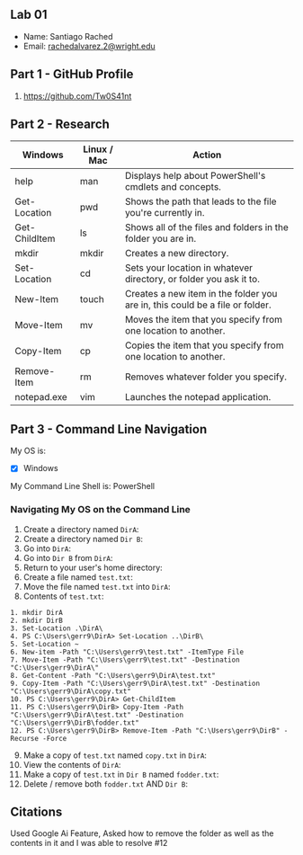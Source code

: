 ## Lab 01

- Name: Santiago Rached 
- Email: rachedalvarez.2@wright.edu

## Part 1 - GitHub Profile

1. https://github.com/Tw0S41nt

## Part 2 - Research

| Windows | Linux / Mac | Action |
| ---     | ---         | ---    |
| help    | man         |Displays help about PowerShell's cmdlets and concepts.|
| Get-Location | pwd    |Shows the path that leads to the file you're currently in.|
| Get-ChildItem | ls    |Shows all of the files and folders in the folder you are in.|
| mkdir   | mkdir       |Creates a new directory.|
| Set-Location | cd     |Sets your location in whatever directory, or folder you ask it to.|
| New-Item | touch      |Creates a new item in the folder you are in, this could be a file or folder.|
| Move-Item | mv        |Moves the item that you specify from one location to another.|
| Copy-Item | cp        |Copies the item that you specify from one location to another.|
| Remove-Item | rm      |Removes whatever folder you specify.|
| notepad.exe | vim     |Launches the notepad application.|

## Part 3 - Command Line Navigation

My OS is:
- [x] Windows

My Command Line Shell is: PowerShell

### Navigating My OS on the Command Line

1. Create a directory named `DirA`:
2. Create a directory named `Dir B`:
3. Go into `DirA`:
4. Go into `Dir B` from `DirA`:
5. Return to your user's home directory:
6. Create a file named `test.txt`:
7. Move the file named `test.txt` into `DirA`:
8. Contents of `test.txt`:
```
1. mkdir DirA
2. mkdir DirB
3. Set-Location .\DirA\
4. PS C:\Users\gerr9\DirA> Set-Location ..\DirB\ 
5. Set-Location ~
6. New-item -Path "C:\Users\gerr9\test.txt" -ItemType File
7. Move-Item -Path "C:\Users\gerr9\test.txt" -Destination "C:\Users\gerr9\DirA\"
8. Get-Content -Path "C:\Users\gerr9\DirA\test.txt"
9. Copy-Item -Path "C:\Users\gerr9\DirA\test.txt" -Destination "C:\Users\gerr9\DirA\copy.txt"
10. PS C:\Users\gerr9\DirA> Get-ChildItem
11. PS C:\Users\gerr9\DirB> Copy-Item -Path "C:\Users\gerr9\DirA\test.txt" -Destination "C:\Users\gerr9\DirB\fodder.txt"
12. PS C:\Users\gerr9\DirB> Remove-Item -Path "C:\Users\gerr9\DirB" -Recurse -Force

```
9. Make a copy of `test.txt` named `copy.txt` in `DirA`:
10. View the contents of `DirA`: 
11. Make a copy of `test.txt` in `Dir B` named `fodder.txt`:
12. Delete / remove both `fodder.txt` AND `Dir B`:

## Citations

Used Google Ai Feature, Asked how to remove the folder as well as the contents in it and I was able to resolve #12



